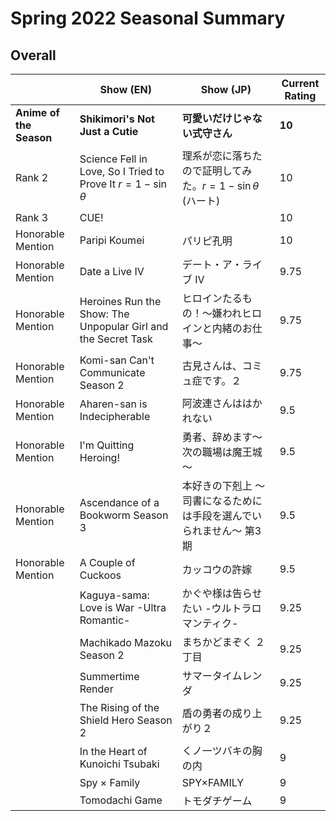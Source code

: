 # Spring 2022 Seasonal Summary
## Overall
|                         | Show (EN)                                                         | Show (JP)                                                           | Current Rating |
| ----------------------- | ----------------------------------------------------------------- | ------------------------------------------------------------------- | -------------- |
| **Anime of the Season** | **Shikimori's Not Just a Cutie**                                  | **可愛いだけじゃない式守さん**                                          | **10**         |
| Rank 2                  | Science Fell in Love, So I Tried to Prove It $r = 1 - \sin\theta$ | 理系が恋に落ちたので証明してみた。$r = 1 - \sin\theta$ (ハート)     | 10             |
| Rank 3                  | CUE!                                                              |                                                                     | 10             |
| Honorable Mention       | Paripi Koumei                                                     | パリピ孔明                                                          | 10             |
| Honorable Mention       | Date a Live IV                                                    | デート・ア・ライブ IV                                               | 9.75           |
| Honorable Mention       | Heroines Run the Show: The Unpopular Girl and the Secret Task     | ヒロインたるもの！～嫌われヒロインと内緒のお仕事～                  | 9.75           |
| Honorable Mention       | Komi-san Can't Communicate Season 2                               | 古見さんは、コミュ症です。２                                        | 9.75           |
| Honorable Mention       | Aharen-san is Indecipherable                                      | 阿波連さんははかれない                                              | 9.5            |
| Honorable Mention       | I'm Quitting Heroing!                                             | 勇者、辞めます～次の職場は魔王城～                                  | 9.5            |
| Honorable Mention       | Ascendance of a Bookworm Season 3                                 | 本好きの下剋上 ～司書になるためには手段を選んでいられません～ 第3期 | 9.5            |
| Honorable Mention       | A Couple of Cuckoos                                               | カッコウの許嫁                                                      | 9.5            |
|                         | Kaguya-sama: Love is War -Ultra Romantic-                         | かぐや様は告らせたい -ウルトラロマンティク-                         | 9.25           |
|                         | Machikado Mazoku Season 2                                         | まちかどまぞく ２丁目                                               | 9.25           |
|                         | Summertime Render                                                 | サマータイムレンダ                                                  | 9.25           |
|                         | The Rising of the Shield Hero Season 2                            | 盾の勇者の成り上がり２                                              | 9.25           |
|                         | In the Heart of Kunoichi Tsubaki                                  | くノ一ツバキの胸の内                                                | 9              |
|                         | Spy × Family                                                      | SPY×FAMILY                                                          | 9              |
|                         | Tomodachi Game                                                    | トモダチゲーム                                                      | 9               |
